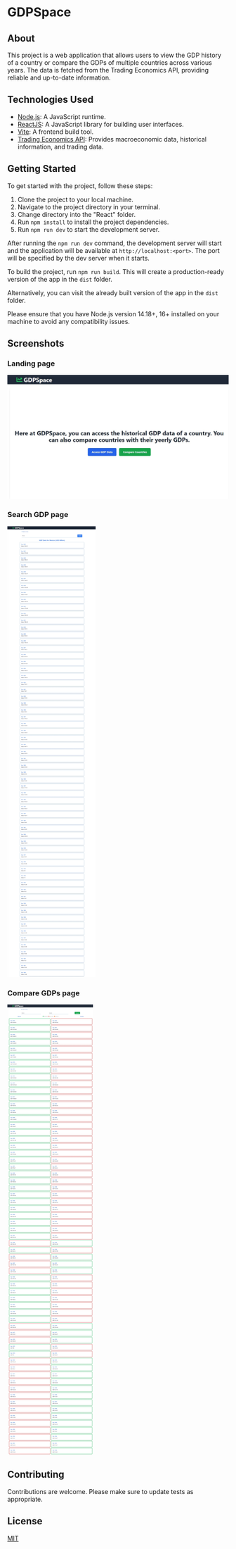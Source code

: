 # GDPSpace

## About

This project is a web application that allows users to view the GDP history of a country or compare the GDPs of multiple countries across various years. The data is fetched from the Trading Economics API, providing reliable and up-to-date information.

## Technologies Used

- [Node.js](https://nodejs.org/): A JavaScript runtime.
- [ReactJS](https://reactjs.org/): A JavaScript library for building user interfaces.
- [Vite](https://vitejs.dev/): A frontend build tool.
- [Trading Economics API](https://docs.tradingeconomics.com/): Provides macroeconomic data, historical information, and trading data.

## Getting Started

To get started with the project, follow these steps:

1. Clone the project to your local machine.
2. Navigate to the project directory in your terminal.
3. Change directory into the "React" folder.
4. Run `npm install` to install the project dependencies.
5. Run `npm run dev` to start the development server.

After running the `npm run dev` command, the development server will start and the application will be available at `http://localhost:<port>`. The port will be specified by the dev server when it starts.

To build the project, run `npm run build`. This will create a production-ready version of the app in the `dist` folder.

Alternatively, you can visit the already built version of the app in the `dist` folder.

Please ensure that you have Node.js version 14.18+, 16+ installed on your machine to avoid any compatibility issues.

## Screenshots

### Landing page

![Landing page](./ScreenshotLandingpage.jpeg)

### Search GDP page

![Search GDP page](./ScreenshotGDPPage.jpeg)

### Compare GDPs page

![Compare GDPs page](./ScreenshotCompareGDPspage.jpeg)

## Contributing

Contributions are welcome. Please make sure to update tests as appropriate.

## License

[MIT](https://choosealicense.com/licenses/mit/)
